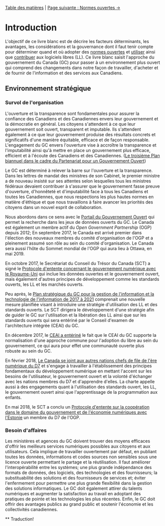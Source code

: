[Table des matières](../README.md#table-des-mati%C3%A8res) | [Page suivante : Normes ouvertes ->](2_Normes_ouvertes.md)

# Introduction

L'objectif de ce livre blanc est de décrire les facteurs déterminants, les avantages, les considérations et la gouvernance dont il faut tenir compte pour déterminer quand et où adopter des [normes ouvertes](2_Normes_ouvertes.md) et [utiliser](3_Logiciel_libre_Utilisation.md) ainsi que [contribuer](4_Logiciel_libre_Contribution.md) aux logiciels libres (LL). Ce livre blanc saisit l'approche du gouvernement du Canada (GC) pour passer à un environnement plus ouvert qui comprend des changements dans notre façon de travailler, d'acheter et de fournir de l'information et des services aux Canadiens.

## Environnement stratégique

### Survol de l'organisation

L'ouverture et la transparence sont fondamentales pour assurer la confiance des Canadiens et des Canadiennes envers leur gouvernement et la démocratie en général. Les citoyens s'attendent à ce que leur gouvernement soit ouvert, transparent et imputable. Ils s'attendent également à ce que leur gouvernement produise des résultats concrets et significatifs d'une manière équitable, efficace et de façon responsable. L'engagement du GC envers l'ouverture vise à accroître la transparence et l'imputabilité ainsi qu'à mettre en place un gouvernement plus efficace, efficient et à l'écoute des Canadiens et des Canadiennes. ([Le troisième Plan biannuel dans le cadre du Partenariat pour un Gouvernement Ouvert](https://ouvert.canada.ca/fr/contenu/troisieme-plan-biannuel-partenariat-gouvernement-ouvert))

Le GC est déterminé à relever la barre sur l'ouverture et la transparence. Dans les lettres de mandat des ministres de son Cabinet, le premier ministre a de nouveau insisté sur ses attentes selon lesquelles tous les ministres fédéraux devaient contribuer à s'assurer que le gouvernement fasse preuve d'ouverture, d'honnêteté et d'imputabilité face à tous les Canadiens et toutes les Canadiennes, que nous respections les plus hautes normes en matière d'éthique et que nous travaillons à faire avancer les priorités des citoyens dans un nouvel esprit de collaboration.

Nous abordons dans ce sens avec le [Portail du Gouvernement Ouvert](https://open.canada.ca/fr) qui permet la recherche dans les jeux de données ouverts du GC. Le Canada est également un membre actif du _Open Government Partnership_ (OGP) depuis 2012; En septembre 2017, le Canada est arrivé premier dans l'élection des nouveaux membres du comité d'organisation de l'OGP et a pleinement assumé son rôle au sein du comité d'organisation. Le Canada sera aussi l’hôte du Sommet mondial de l'OGP qui aura lieu à Ottawa, en mai 2019.

En octobre 2017, le Secrétariat du Conseil du Trésor du Canada (SCT) a signé le [Protocole d'entente concernant le gouvernement numérique avec le Royaume-Uni](https://www.canada.ca/fr/secretariat-conseil-tresor/services/innovation/protocole-dentente-concernant-gouvernement-numerique.html) qui inclue les données ouvertes et le gouvernement ouvert, mais également d'autres principes de développement comme les standards ouverts, les LL et les marchés ouverts.

Peu après, le [Plan stratégique du GC pour la gestion de l'information et la technologie de l'information de 2017 à 2021](https://www.canada.ca/fr/secretariat-conseil-tresor/services/technologie-information/plan-strategique-2017-2021.html) comprenait une nouvelle mesure planifiée visant à introduire une stratégie d'utilisation des LL et des standards ouverts. Le SCT dirigera le développement d'une stratégie afin de guider le GC sur l'utilisation et la libération des LL ainsi que sur les standards ouverts qui sera entériné par le Conseil d'examen de l'architecture intégrée (CEAI) du GC.

En décembre 2017, le [CEAI a entériné](http://www.gcpedia.gc.ca/gcwiki/images/9/98/GC_EARB_2017-12-14_Record_of_Discussion.pdf) le fait que le CEAI du GC supporte la normalisation d'une approche commune pour l'adoption du libre au sein du gouvernement, ce qui aura pour effet une communauté ouverte plus robuste au sein du GC.

En février 2018, [Le Canada se joint aux autres nations chefs de file de l'ère numérique du D7](https://www.canada.ca/fr/secretariat-conseil-tresor/nouvelles/2018/02/le_canada_se_jointauxautresnationschefsdefiledelerenumeriquedud7.html) et s'engage à travailler à l'établissement des principes fondamentaux du développement numérique en mettant l'accent sur les besoins de l'utilisateur, le gouvernement ouvert et la volonté d'échanger avec les nations membres du D7 et d'apprendre d'elles. La charte appelle aussi à des engagements quant à l'utilisation des standards ouvert, les LL, le gouvernement ouvert ainsi que l'apprentissage de la programmation aux enfants.

En mai 2018, le SCT a conclu un [Protocole d'entente sur la coopération dans le domaine du gouvernement et de l'économie numériques avec l'Estonie](https://www.canada.ca/fr/secretariat-conseil-tresor/services/innovation/protocole-dentente-can-estonie-gouvernement-numerique-economie.html) un membre du D7 de l'OGP.

### Besoin d'affaires

Les ministères et agences du GC doivent trouver des moyens efficaces d'offrir les meilleurs services numériques possibles aux citoyens et aux utilisateurs. Cela implique de travailler ouvertement par défaut, en publiant toutes les données, informations et codes sources non sensibles sous une licence ouverte permettant le partage et la réutilisation. Il faut améliorer l'interopérabilité entre les systèmes; une plus grande indépendance des formats de données, des logiciels, des technologies et des fournisseurs; la substituabilité des solutions et des fournisseurs de services et; éviter l'enfermement pour permettre une plus grande flexibilité dans la gestion des solutions informatiques. Le GC doit également attirer du talents numériques et augmenter la satisfaction au travail en adoptant des pratiques de pointe et les technologies les plus récentes. Enfin, le GC doit offrir des avantages publics au grand public et soutenir l'économie et les collectivités canadiennes.

** Traduction!
